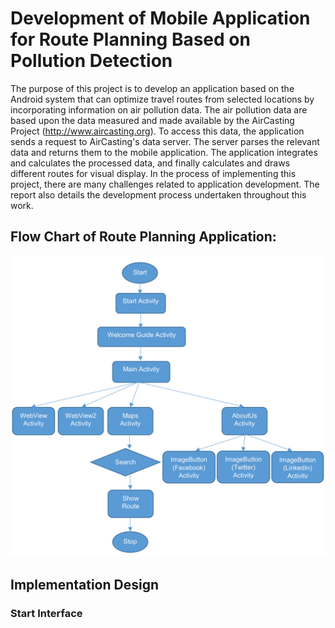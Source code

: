 Development of Mobile Application for Route Planning Based on Pollution Detection
========================================================================================================================
The purpose of this project is to develop an application based on the Android system that can optimize travel routes from selected locations by incorporating information on air pollution data. The air pollution data are based upon the data measured and made available by the AirCasting Project (http://www.aircasting.org). To access this data, the application sends a request to AirCasting's data server. The server parses the relevant data and returns them to the mobile application. The application integrates and calculates the processed data, and finally calculates and draws different routes for visual display. In the process of implementing this project, there are many challenges related to application development. The report also details the development process undertaken throughout this work.

## Flow Chart of Route Planning Application:
<p align="center"><img src="https://github.com/kobespirit/Route-Planning-App-Project-FinalVersion/blob/master/Sample%20Pics/30.png" width="550"/></p>

## Implementation Design
### Start Interface


